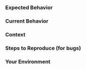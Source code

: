 <!--- Please follow the instructions below. We receive dozens of issues every week, -->
<!--- so to stay productive, we will close issues that don't provide enough information. -->

<!--- Provide a brief summary of the issue in the title above -->

### Expected Behavior

<!--- If you're describing a bug, tell us what should happen -->
<!--- If you're suggesting a change/improvement, tell us how it should work -->

### Current Behavior

<!--- If describing a bug, tell us what happens instead of the expected behavior -->
<!--- If suggesting a change/improvement, explain the difference from current behavior -->

### Context

<!--- How has this issue affected you? What are you trying to accomplish? -->
<!--- Providing context helps us come up with a solution that is most useful in the real world -->

### Steps to Reproduce (for bugs)

<!--- Provide a self-contained example project (as an attached archive or a Github project). -->
<!--- In the rare cases where this is infeasible, we will also accept a detailed set of instructions. -->

### Your Environment

<!--- Include as many relevant details about the environment you experienced the bug in -->
